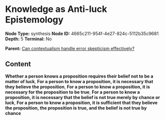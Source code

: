 # Knowledge as Anti-luck Epistemology

**Node Type:** synthesis
**Node ID:** 4665c211-954f-4e27-824c-5112b35c9681
**Depth:** 5
**Terminal:** No

**Parent:** [Can contextualism handle error skepticism effectively?](can-contextualism-handle-error-skepticism-effectively-antithesis-2c66d5bb-6ad8-40d0-9861-770655e23483.md)

## Content

**Whether a person knows a proposition requires their belief not to be a matter of luck**, **For a person to know a proposition, it is necessary that they believe the proposition**, **For a person to know a proposition, it is necessary for the proposition to be true**, **For a person to know a proposition, it is necessary that the belief is not true merely by chance or luck**, **For a person to know a proposition, it is sufficient that they believe the proposition, the proposition is true, and the belief is not true by chance**
